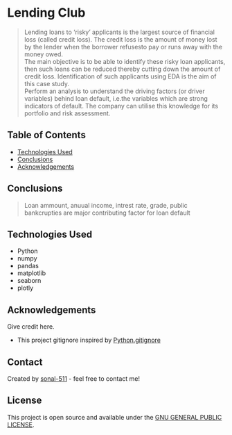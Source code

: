 # Lending Club
> Lending loans to ‘risky’ applicants is the largest source of financial loss (called credit loss). The credit loss is the amount of money lost by the lender  when the borrower refusesto pay or runs away with the money owed.  <br>The main objective is to be able to identify these risky loan applicants, then such loans can be reduced thereby cutting down the amount of credit loss. Identification of such applicants using EDA is the aim of this case study.   <br> Perform an analysis to understand the driving factors (or driver variables) behind loan default, i.e.the variables which are strong indicators of default. The company can utilise this knowledge for its portfolio and risk assessment.


<!-- TODO: Update Table of Contents as progress-->
## Table of Contents
* [Technologies Used](#technologies-used)
* [Conclusions](#conclusions)
* [Acknowledgements](#acknowledgements)


## Conclusions
> Loan ammount, anuual income, intrest rate, grade, public bankcrupties are major contributing factor for loan default

## Technologies Used
- Python
- numpy
- pandas
- matplotlib
- seaborn
- plotly

<!-- As the libraries versions keep on changing, it is recommended to mention the version of library used in this project -->

## Acknowledgements
Give credit here.
- This project gitignore inspired by [Python.gitignore](https://github.com/github/gitignore/blob/main/Python.gitignore)

## Contact
Created by [sonal-511](https://github.com/sonal-511) - feel free to contact me!


## License
This project is open source and available under the [GNU GENERAL PUBLIC LICENSE](./LICENSE).

<!-- You don't have to include all sections - just the one's relevant to your project -->
